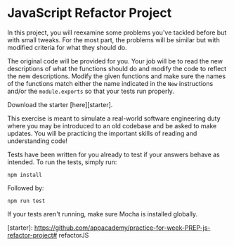 # JavaScript Refactor Project

In this project, you will reexamine some problems you've tackled before but
with small tweaks. For the most part, the problems will be similar but with
modified criteria for what they should do.

The original code will be provided for you. Your job will be to read the new
descriptions of what the functions should do and modify the code to reflect
the new descriptions. Modify the given functions and make sure the names of the
functions match either the name indicated in the `New` instructions and/or the
`module.exports` so that your tests run properly.

Download the starter [here][starter].

This exercise is meant to simulate a real-world software engineering duty where
you may be introduced to an old codebase and be asked to make updates. You
will be practicing the important skills of reading and understanding code!

Tests have been written for you already to test if your answers behave as
intended. To run the tests, simply run:

```shell
npm install
```

Followed by:

```shell
npm run test
```

If your tests aren't running, make sure Mocha is installed globally.

[starter]: https://github.com/appacademy/practice-for-week-PREP-js-refactor-project# refactorJS
